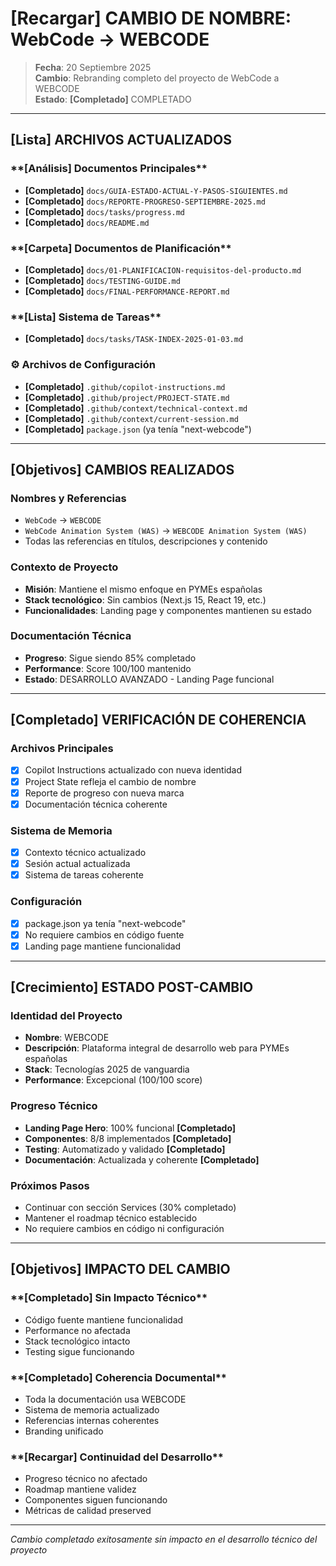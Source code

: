 # **[Recargar]** CAMBIO DE NOMBRE: WebCode → WEBCODE

> **Fecha**: 20 Septiembre 2025  
> **Cambio**: Rebranding completo del proyecto de WebCode a WEBCODE  
> **Estado**: **[Completado]** COMPLETADO

---

## **[Lista]** **ARCHIVOS ACTUALIZADOS**

### \***\*[Análisis]** Documentos Principales\*\*

- **[Completado]** `docs/GUIA-ESTADO-ACTUAL-Y-PASOS-SIGUIENTES.md`
- **[Completado]** `docs/REPORTE-PROGRESO-SEPTIEMBRE-2025.md`
- **[Completado]** `docs/tasks/progress.md`
- **[Completado]** `docs/README.md`

### \***\*[Carpeta]** Documentos de Planificación\*\*

- **[Completado]** `docs/01-PLANIFICACION-requisitos-del-producto.md`
- **[Completado]** `docs/TESTING-GUIDE.md`
- **[Completado]** `docs/FINAL-PERFORMANCE-REPORT.md`

### \***\*[Lista]** Sistema de Tareas\*\*

- **[Completado]** `docs/tasks/TASK-INDEX-2025-01-03.md`

### **⚙️ Archivos de Configuración**

- **[Completado]** `.github/copilot-instructions.md`
- **[Completado]** `.github/project/PROJECT-STATE.md`
- **[Completado]** `.github/context/technical-context.md`
- **[Completado]** `.github/context/current-session.md`
- **[Completado]** `package.json` (ya tenía "next-webcode")

---

## **[Objetivos]** **CAMBIOS REALIZADOS**

### **Nombres y Referencias**

- `WebCode` → `WEBCODE`
- `WebCode Animation System (WAS)` → `WEBCODE Animation System (WAS)`
- Todas las referencias en títulos, descripciones y contenido

### **Contexto de Proyecto**

- **Misión**: Mantiene el mismo enfoque en PYMEs españolas
- **Stack tecnológico**: Sin cambios (Next.js 15, React 19, etc.)
- **Funcionalidades**: Landing page y componentes mantienen su estado

### **Documentación Técnica**

- **Progreso**: Sigue siendo 85% completado
- **Performance**: Score 100/100 mantenido
- **Estado**: DESARROLLO AVANZADO - Landing Page funcional

---

## **[Completado]** **VERIFICACIÓN DE COHERENCIA**

### **Archivos Principales**

- [x] Copilot Instructions actualizado con nueva identidad
- [x] Project State refleja el cambio de nombre
- [x] Reporte de progreso con nueva marca
- [x] Documentación técnica coherente

### **Sistema de Memoria**

- [x] Contexto técnico actualizado
- [x] Sesión actual actualizada
- [x] Sistema de tareas coherente

### **Configuración**

- [x] package.json ya tenía "next-webcode"
- [x] No requiere cambios en código fuente
- [x] Landing page mantiene funcionalidad

---

## **[Crecimiento]** **ESTADO POST-CAMBIO**

### **Identidad del Proyecto**

- **Nombre**: WEBCODE
- **Descripción**: Plataforma integral de desarrollo web para PYMEs españolas
- **Stack**: Tecnologías 2025 de vanguardia
- **Performance**: Excepcional (100/100 score)

### **Progreso Técnico**

- **Landing Page Hero**: 100% funcional **[Completado]**
- **Componentes**: 8/8 implementados **[Completado]**
- **Testing**: Automatizado y validado **[Completado]**
- **Documentación**: Actualizada y coherente **[Completado]**

### **Próximos Pasos**

- Continuar con sección Services (30% completado)
- Mantener el roadmap técnico establecido
- No requiere cambios en código ni configuración

---

## **[Objetivos]** **IMPACTO DEL CAMBIO**

### \***\*[Completado]** Sin Impacto Técnico\*\*

- Código fuente mantiene funcionalidad
- Performance no afectada
- Stack tecnológico intacto
- Testing sigue funcionando

### \***\*[Completado]** Coherencia Documental\*\*

- Toda la documentación usa WEBCODE
- Sistema de memoria actualizado
- Referencias internas coherentes
- Branding unificado

### \***\*[Recargar]** Continuidad del Desarrollo\*\*

- Progreso técnico no afectado
- Roadmap mantiene validez
- Componentes siguen funcionando
- Métricas de calidad preserved

---

_Cambio completado exitosamente sin impacto en el desarrollo técnico del proyecto_
